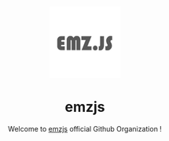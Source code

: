 <div align="center">
<img src="https://raw.githubusercontent.com/emzjs/.github/main/profile/profile.png" height="145px" width="145px">
<!-- align="center" -->
  
# emzjs 

Welcome to [emzjs](https://npmjs.com/emz) official Github Organization !
</div>
